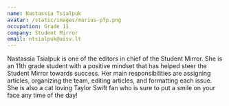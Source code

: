 ```yaml
---
name: Nastassia Tsialpuk
avatar: /static/images/marius-pfp.png
occupation: Grade 11
company: Student Mirror
email: ntsialpuk@aisv.lt
---
```


Nastassia Tsialpuk is one of the editors in chief of the Student Mirror. She is an 11th grade student with a positive mindset that has helped steer the Student Mirror towards success. Her main responsibilities are assigning articles, organizing the team, editing articles, and formatting each issue. She is also a cat loving Taylor Swift fan who is sure to put a smile on your face any time of the day!
